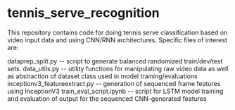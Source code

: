# tennis_serve_recognition

This repository contains code for doing tennis serve classification based on video input data and using CNN/RNN architectures. 
Specific files of interest are:

dataprep_split.py -- script to generate balanced randomized train/dev/test sets.
data_utils.py -- utility functions for manipulating raw video data as well as abstraction of dataset class used in model training/evaluations
inceptionv3_featureextract.py -- generation of sequenced frame features using InceptionV3
train_eval_script.ipynb -- script for LSTM model training and evaluation of output for the sequenced CNN-generated features
